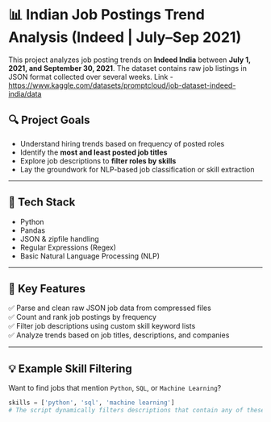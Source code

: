 # 📊 Indian Job Postings Trend Analysis (Indeed | July–Sep 2021)

This project analyzes job posting trends on **Indeed India** between **July 1, 2021, and September 30, 2021**. The dataset contains raw job listings in JSON format collected over several weeks.
Link - https://www.kaggle.com/datasets/promptcloud/job-dataset-indeed-india/data

## 🔍 Project Goals

- Understand hiring trends based on frequency of posted roles
- Identify the **most and least posted job titles**
- Explore job descriptions to **filter roles by skills**
- Lay the groundwork for NLP-based job classification or skill extraction

---

## 🧰 Tech Stack

- Python
- Pandas
- JSON & zipfile handling
- Regular Expressions (Regex)
- Basic Natural Language Processing (NLP)

---

## 📌 Key Features

✅ Parse and clean raw JSON job data from compressed files  
✅ Count and rank job postings by frequency  
✅ Filter job descriptions using custom skill keyword lists  
✅ Analyze trends based on job titles, descriptions, and companies  

---

## 💡 Example Skill Filtering

Want to find jobs that mention `Python`, `SQL`, or `Machine Learning`?

```python
skills = ['python', 'sql', 'machine learning']
# The script dynamically filters descriptions that contain any of these skills.
